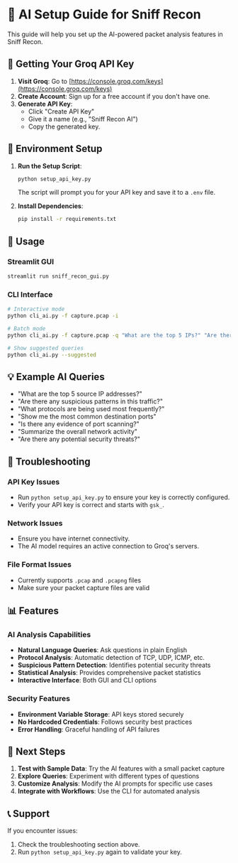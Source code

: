 # 🤖 AI Setup Guide for Sniff Recon

This guide will help you set up the AI-powered packet analysis features in Sniff Recon.

## 🔑 Getting Your Groq API Key

1. **Visit Groq**: Go to [https://console.groq.com/keys](https://console.groq.com/keys)
2. **Create Account**: Sign up for a free account if you don't have one.
3. **Generate API Key**:
   - Click "Create API Key"
   - Give it a name (e.g., "Sniff Recon AI")
   - Copy the generated key.

## 📁 Environment Setup

1. **Run the Setup Script**:
   ```bash
   python setup_api_key.py
   ```
   The script will prompt you for your API key and save it to a `.env` file.

2. **Install Dependencies**:
   ```bash
   pip install -r requirements.txt
   ```

## 🚀 Usage

### Streamlit GUI
```bash
streamlit run sniff_recon_gui.py
```

### CLI Interface
```bash
# Interactive mode
python cli_ai.py -f capture.pcap -i

# Batch mode
python cli_ai.py -f capture.pcap -q "What are the top 5 IPs?" "Are there suspicious patterns?"

# Show suggested queries
python cli_ai.py --suggested
```

## 💡 Example AI Queries

- "What are the top 5 source IP addresses?"
- "Are there any suspicious patterns in this traffic?"
- "What protocols are being used most frequently?"
- "Show me the most common destination ports"
- "Is there any evidence of port scanning?"
- "Summarize the overall network activity"
- "Are there any potential security threats?"

## 🔧 Troubleshooting

### API Key Issues
- Run `python setup_api_key.py` to ensure your key is correctly configured.
- Verify your API key is correct and starts with `gsk_`.

### Network Issues
- Ensure you have internet connectivity.
- The AI model requires an active connection to Groq's servers.

### File Format Issues
- Currently supports `.pcap` and `.pcapng` files
- Make sure your packet capture files are valid

## 📊 Features

### AI Analysis Capabilities
- **Natural Language Queries**: Ask questions in plain English
- **Protocol Analysis**: Automatic detection of TCP, UDP, ICMP, etc.
- **Suspicious Pattern Detection**: Identifies potential security threats
- **Statistical Analysis**: Provides comprehensive packet statistics
- **Interactive Interface**: Both GUI and CLI options

### Security Features
- **Environment Variable Storage**: API keys stored securely
- **No Hardcoded Credentials**: Follows security best practices
- **Error Handling**: Graceful handling of API failures

## 🎯 Next Steps

1. **Test with Sample Data**: Try the AI features with a small packet capture
2. **Explore Queries**: Experiment with different types of questions
3. **Customize Analysis**: Modify the AI prompts for specific use cases
4. **Integrate with Workflows**: Use the CLI for automated analysis

## 📞 Support

If you encounter issues:
1. Check the troubleshooting section above.
2. Run `python setup_api_key.py` again to validate your key.
